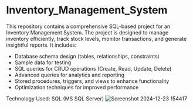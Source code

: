 # Inventory_Management_System

This repository contains a comprehensive SQL-based project for an Inventory Management System. The project is designed to manage inventory efficiently, track stock levels, monitor transactions, and generate insightful reports. 
It includes:
- Database schema design (tables, relationships, constraints)
- Sample data for testing
- SQL queries for CRUD operations (Create, Read, Update, Delete)
- Advanced queries for analytics and reporting
- Stored procedures, triggers, and views to enhance functionality
- Optimization techniques for improved performance
  
Technology Used:
SQL (MS SQL Server)
![Screenshot 2024-12-23 154417](https://github.com/user-attachments/assets/7579ed51-7e2e-4aa4-987f-cedfb4da46da)

